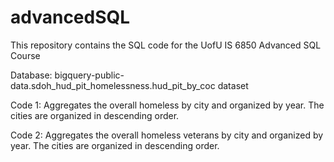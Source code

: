 # advancedSQL

This repository contains the SQL code for the UofU IS 6850 Advanced SQL Course

Database: bigquery-public-data.sdoh_hud_pit_homelessness.hud_pit_by_coc dataset

Code 1: Aggregates the overall homeless by city and organized by year. The cities are organized in descending order.

Code 2: Aggregates the overall homeless veterans by city and organized by year. The cities are organized in descending order.
